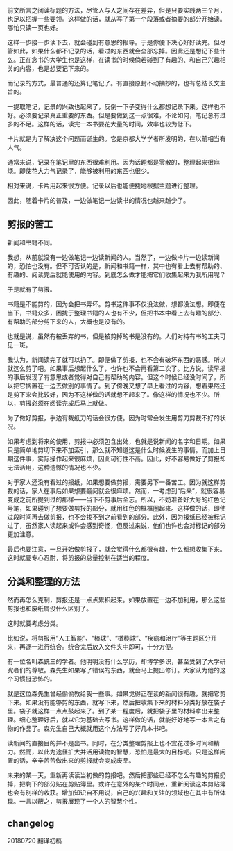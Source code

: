 前文所言之阅读标题的方法，尽管人与人之间存在差异，但是只要实践两三个月，也足以把握一些要领。这样做的话，就从写了第一个段落或者摘要的部分开始读。哪怕只读一页也好。

这样一步接一步读下去，就会碰到有意思的报导。于是你便下决心好好读完。但尽管如此，如果什么都不记录的话，看过的东西就会全部忘掉。因此还是想记下些什么。正在念书的大学生也是这样，在读书的时候倘若碰到了有趣的、和自己兴趣相关的内容，也是想要记下来的。

而记录的方式，最普通的还算记笔记了。有直接原封不动摘抄的，也有总结长文主旨的。

一提取笔记，记录的兴致也起来了，反倒一下子变得什么都想记录下来。这样也不好。必须要记录真正重要的东西。但是要做到这一点很难，不论如何，笔记总有过多的不足。这样的话，读完一本书要花大量的时间，效率也较为低下。

卡片就是为了解决这个问题而诞生的。它是京都大学学者所发明的，在以前相当有人气。

通常来说，记录在笔记里的东西很难利用。因为话题都是零散的，整理起来很麻烦。即使花大力气记录了，能够被利用的东西也很少。

相对来说，卡片用起来很方便。记录以后也能便捷地根据主题进行整理。

因此，随着卡片的普及，一边做笔记一边读书的情况也越来越少了。


## 剪报的苦工


新闻和书籍不同。


我想，从前就没有一边做笔记一边读新闻的人。当然了，一边做卡片一边读新闻的，恐怕也没有。但不可否认的是，新闻和书籍一样，其中也有看上去有帮助的、有趣的、阅读完后就能使用的内容。到底怎么做才能把它们收集起来为我所用呢？

于是就有了剪报。

书籍是不能剪的，因为会把书弄坏。剪书这件事不仅没法做，想都没法想。即便在当下，书籍众多，困扰于整理书籍的人也有不少，但把书本中看上去有趣的部分、有帮助的部分剪下来的人，大概也是没有的。

也就是说，虽然有被丢弃的书，但是被剪掉的书是没有的。人们对持有书的工夫可见一斑。

我认为，新闻读完了就可以扔了。即便做了剪报，也不会有破坏东西的恶感。所以就这么剪了吧。如果事后想起什么了，也许也不会再看第二次了。比方说，读早报的事后发现了有意思或者觉得对自己有帮助的内容。但这个时候已经没时间了，所以把它搁置在一边去做别的事情了。到了傍晚又想了早上看过的内容，想着果然还是剪下来会比较好，因为不这样做的话就想不起来了。像这样的情况也不少。所以，剪报必须在阅读完成后马上就做。

为了做好剪报，手边有裁纸刀的话会很方便。因为时常会发生用剪刀剪裁不好的状况。

如果考虑到将来的使用，剪报中必须包含出处，也就是说新闻的名字和日期。如果只是简单地剪切下来不加索引，那么就不知道这是什么时候发生的事情。而加上日期这件事，实际操作起来很麻烦，因此可行性不高。因此，好不容易做好了剪报却无法活用，这种遗憾的情况也不少。

对于家人还没有看过的报纸，如果想要做剪报，需要另下一番苦工。因为就这样剪裁的话，家人在事后如果想要翻阅就会很麻烦。然而，一考虑到“后来”，就很容易变成之前所提到过的那样——当下不剪事后全忘。所以，不妨准备好大号的红色记号笔，如果碰到了想要做剪报的部分，就用红色的框框圈起来。这样做的话，即使过段时间再去做剪报，也不会找不到之前看到的部分。此外，因为报纸已经被标记过了，虽然家人读起来或许会感到奇怪，但反过来说，他们也许也会对标记的部分更加注意。

最后也要注意，一旦开始做剪报了，就会觉得什么都很有趣，什么都想收集下来。这时就要专心忍耐，将剪报的总量控制在适当的程度。

## 分类和整理的方法

然而再怎么克制，剪报还是一点点累积起来。如果放置在一边不加利用，那么这些剪报也和废纸屑没什么区别了。

这时就要考虑分类。

比如说，将剪报用“人工智能”、“棒球”、“橄榄球”、“疾病和治疗”等主题区分开来，再逐一进行统合。统合完后放入文件夹中即可，十分方便。

有一位名叫森銑三的学者。他明明没有什么学历，却博学多识，甚至受到了大学研究者们的尊敬。森先生如果写了错误的东西，就会马上提出修订。大家认为他的这个习惯挺恐怖的。

就是这位森先生曾经偷偷教给我一些事。如果觉得正在读的新闻很有趣，就把它剪下来。如果没有能够剪的东西，就写下来，然后把收集下来的材料分类好放在袋子里。袋子就这样一点点鼓起来了。到了某一程度后，就把袋子里的材料拿出来整理。细心整理好后，就以它为基础去写书。这样做的话，就能好好地写一本言之有物的作品了。森先生自己大概就用这个方法写了好几本书吧。

读新闻的直接目的并不是出书。同时，在分类整理剪报上也不宜花过多时间和精力。然而，以此为途径扩大并活用读物的智慧，恐怕是最大的目标吧。只是这样闲置的话，辛辛苦苦做出来的剪报就会变成废品。

未来的某一天，重新再读读当初做的剪报吧。然后把那些已经不怎么有趣的剪报扔掉，把剩下的部分贴在剪贴簿里。或许在意外的某个时间点，重新阅读这本剪贴簿也会有别样的收获。增加知识自不用说，自己的兴趣和关注的领域也在其中有所体现。一言以蔽之，剪报展现了一个人的智慧个性。

## changelog

20180720 翻译初稿

